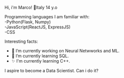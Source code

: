 Hi, i'm Marco!
🎈Italy
14 y.o

Programming languages I am familiar with: <br>
-Python(Flask, Numpy) <br> -JavaScript(ReactJS, ExpressJS) <br> -CSS

Interesting facts:
- 🔭 I’m currently working on Neural Netwworks and ML.
- 🌱 I’m currently learning SQL.
- ✨ I'm currently learning C++.

I aspire to become a Data Scientist. Can i do it?
